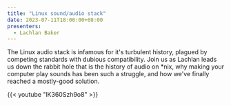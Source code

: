 ```yaml
---
title: "Linux sound/audio stack"
date: 2023-07-11T18:00:00+08:00
presenters:
  - Lachlan Baker
---
```


The Linux audio stack is infamous for it's turbulent history, plagued
by competing standards with dubious compatibility. Join us as Lachlan
leads us down the rabbit hole that is the history of audio on *nix,
why making your computer play sounds has been such a struggle, and how
we've finally reached a mostly-good solution.

<!--more-->

{{< youtube "lK360Szh9o8" >}}
